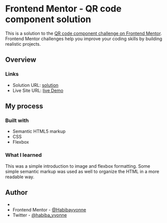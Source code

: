 # Frontend Mentor - QR code component solution

This is a solution to the [QR code component challenge on Frontend Mentor](https://www.frontendmentor.io/challenges/qr-code-component-iux_sIO_H). Frontend Mentor challenges help you improve your coding skills by building realistic projects. 


## Overview

### Links

- Solution URL: [solution](https://github.com/Habibayvonne/qr-component/)
- Live Site URL: [live Demo](https://qr-card-componentv2.netlify.app/)

## My process

### Built with

- Semantic HTML5 markup
- CSS 
- Flexbox




### What I learned

This was a simple introduction to image and flexbox formatting. Some simple semantic markup was used as well to organize the HTML in a more readable way.

## Author

- 
- Frontend Mentor - [@Habibayvonne](https://www.frontendmentor.io/profile/Habibayvonne)
- Twitter - [@habiba_yvonne](https://www.twitter.com/habiba_yvonne)




